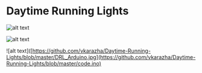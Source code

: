 # Daytime Running Lights

![alt text](https://github.com/vkarazha/Daytime-Running-Lights/blob/master/DRL_NE555.jpg)

![alt text](https://github.com/vkarazha/Daytime-Running-Lights/blob/master/DRL_Arduino.jpg)

![alt text]([https://github.com/vkarazha/Daytime-Running-Lights/blob/master/DRL_Arduino.jpg](https://github.com/vkarazha/Daytime-Running-Lights/blob/master/code.ino)
